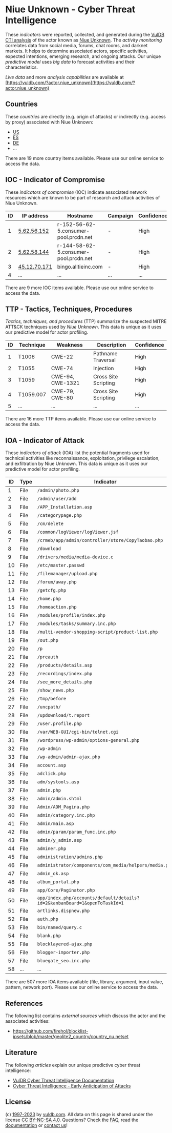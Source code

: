 # Niue Unknown - Cyber Threat Intelligence

These _indicators_ were reported, collected, and generated during the [VulDB CTI analysis](https://vuldb.com/?kb.cti) of the actor known as [Niue Unknown](https://vuldb.com/?actor.niue_unknown). The _activity monitoring_ correlates data from social media, forums, chat rooms, and darknet markets. It helps to determine associated actors, specific activities, expected intentions, emerging research, and ongoing attacks. Our unique _predictive model_ uses _big data_ to forecast activities and their characteristics.

_Live data_ and more _analysis capabilities_ are available at [https://vuldb.com/?actor.niue_unknown](https://vuldb.com/?actor.niue_unknown)

## Countries

These _countries_ are directly (e.g. origin of attacks) or indirectly (e.g. access by proxy) associated with Niue Unknown:

* [US](https://vuldb.com/?country.us)
* [ES](https://vuldb.com/?country.es)
* [DE](https://vuldb.com/?country.de)
* ...

There are 19 more country items available. Please use our online service to access the data.

## IOC - Indicator of Compromise

These _indicators of compromise_ (IOC) indicate associated network resources which are known to be part of research and attack activities of Niue Unknown.

ID | IP address | Hostname | Campaign | Confidence
-- | ---------- | -------- | -------- | ----------
1 | [5.62.56.152](https://vuldb.com/?ip.5.62.56.152) | r-152-56-62-5.consumer-pool.prcdn.net | - | High
2 | [5.62.58.144](https://vuldb.com/?ip.5.62.58.144) | r-144-58-62-5.consumer-pool.prcdn.net | - | High
3 | [45.12.70.171](https://vuldb.com/?ip.45.12.70.171) | bingo.alltieinc.com | - | High
4 | ... | ... | ... | ...

There are 9 more IOC items available. Please use our online service to access the data.

## TTP - Tactics, Techniques, Procedures

_Tactics, techniques, and procedures_ (TTP) summarize the suspected MITRE ATT&CK techniques used by _Niue Unknown_. This data is unique as it uses our predictive model for actor profiling.

ID | Technique | Weakness | Description | Confidence
-- | --------- | -------- | ----------- | ----------
1 | T1006 | CWE-22 | Pathname Traversal | High
2 | T1055 | CWE-74 | Injection | High
3 | T1059 | CWE-94, CWE-1321 | Cross Site Scripting | High
4 | T1059.007 | CWE-79, CWE-80 | Cross Site Scripting | High
5 | ... | ... | ... | ...

There are 16 more TTP items available. Please use our online service to access the data.

## IOA - Indicator of Attack

These _indicators of attack_ (IOA) list the potential fragments used for technical activities like reconnaissance, exploitation, privilege escalation, and exfiltration by Niue Unknown. This data is unique as it uses our predictive model for actor profiling.

ID | Type | Indicator | Confidence
-- | ---- | --------- | ----------
1 | File | `/admin/photo.php` | High
2 | File | `/admin/user/add` | High
3 | File | `/APP_Installation.asp` | High
4 | File | `/categorypage.php` | High
5 | File | `/cm/delete` | Medium
6 | File | `/common/logViewer/logViewer.jsf` | High
7 | File | `/crmeb/app/admin/controller/store/CopyTaobao.php` | High
8 | File | `/download` | Medium
9 | File | `/drivers/media/media-device.c` | High
10 | File | `/etc/master.passwd` | High
11 | File | `/filemanager/upload.php` | High
12 | File | `/forum/away.php` | High
13 | File | `/getcfg.php` | Medium
14 | File | `/home.php` | Medium
15 | File | `/homeaction.php` | High
16 | File | `/modules/profile/index.php` | High
17 | File | `/modules/tasks/summary.inc.php` | High
18 | File | `/multi-vendor-shopping-script/product-list.php` | High
19 | File | `/out.php` | Medium
20 | File | `/p` | Low
21 | File | `/preauth` | Medium
22 | File | `/products/details.asp` | High
23 | File | `/recordings/index.php` | High
24 | File | `/see_more_details.php` | High
25 | File | `/show_news.php` | High
26 | File | `/tmp/before` | Medium
27 | File | `/uncpath/` | Medium
28 | File | `/updownload/t.report` | High
29 | File | `/user.profile.php` | High
30 | File | `/var/WEB-GUI/cgi-bin/telnet.cgi` | High
31 | File | `/wordpress/wp-admin/options-general.php` | High
32 | File | `/wp-admin` | Medium
33 | File | `/wp-admin/admin-ajax.php` | High
34 | File | `account.asp` | Medium
35 | File | `adclick.php` | Medium
36 | File | `adm/systools.asp` | High
37 | File | `admin.php` | Medium
38 | File | `admin/admin.shtml` | High
39 | File | `Admin/ADM_Pagina.php` | High
40 | File | `admin/category.inc.php` | High
41 | File | `admin/main.asp` | High
42 | File | `admin/param/param_func.inc.php` | High
43 | File | `admin/y_admin.asp` | High
44 | File | `adminer.php` | Medium
45 | File | `administration/admins.php` | High
46 | File | `administrator/components/com_media/helpers/media.php` | High
47 | File | `admin_ok.asp` | Medium
48 | File | `album_portal.php` | High
49 | File | `app/Core/Paginator.php` | High
50 | File | `app/index.php/accounts/default/details?id=2&kanbanBoard=1&openToTaskId=1` | High
51 | File | `artlinks.dispnew.php` | High
52 | File | `auth.php` | Medium
53 | File | `bin/named/query.c` | High
54 | File | `blank.php` | Medium
55 | File | `blocklayered-ajax.php` | High
56 | File | `blogger-importer.php` | High
57 | File | `bluegate_seo.inc.php` | High
58 | ... | ... | ...

There are 507 more IOA items available (file, library, argument, input value, pattern, network port). Please use our online service to access the data.

## References

The following list contains _external sources_ which discuss the actor and the associated activities:

* https://github.com/firehol/blocklist-ipsets/blob/master/geolite2_country/country_nu.netset

## Literature

The following _articles_ explain our unique predictive cyber threat intelligence:

* [VulDB Cyber Threat Intelligence Documentation](https://vuldb.com/?kb.cti)
* [Cyber Threat Intelligence - Early Anticipation of Attacks](https://www.scip.ch/en/?labs.20201022)

## License

(c) [1997-2023](https://vuldb.com/?kb.changelog) by [vuldb.com](https://vuldb.com/?kb.about). All data on this page is shared under the license [CC BY-NC-SA 4.0](https://creativecommons.org/licenses/by-nc-sa/4.0/). Questions? Check the [FAQ](https://vuldb.com/?kb.faq), read the [documentation](https://vuldb.com/?kb) or [contact us](https://vuldb.com/?contact)!
